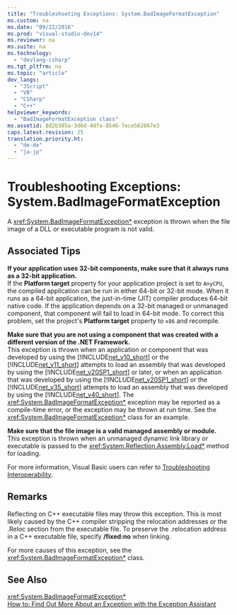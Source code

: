 ```yaml
---
title: "Troubleshooting Exceptions: System.BadImageFormatException"
ms.custom: na
ms.date: "09/22/2016"
ms.prod: "visual-studio-dev14"
ms.reviewer: na
ms.suite: na
ms.technology: 
  - "devlang-csharp"
ms.tgt_pltfrm: na
ms.topic: "article"
dev_langs: 
  - "JScript"
  - "VB"
  - "CSharp"
  - "C++"
helpviewer_keywords: 
  - "BadImageFormatException class"
ms.assetid: 8d2b385a-3d6d-4dfa-8546-7ece562867e3
caps.latest.revision: 25
translation.priority.ht: 
  - "de-de"
  - "ja-jp"
---
```

# Troubleshooting Exceptions: System.BadImageFormatException
A <xref:System.BadImageFormatException*> exception is thrown when the file image of a DLL or executable program is not valid.  
  
## Associated Tips  
 **If your application uses 32-bit components, make sure that it always runs as a 32-bit application.**  
 If the **Platform target** property for your application project is set to `AnyCPU`, the compiled application can be run in either 64-bit or 32-bit mode. When it runs as a 64-bit application, the just-in-time (JIT) compiler produces 64-bit native code. If the application depends on a 32-bit managed or unmanaged component, that component will fail to load in 64-bit mode. To correct this problem, set the project's **Platform target** property to `x86` and recompile.  
  
 **Make sure that you are not using a component that was created with a different version of the .NET Framework.**  
 This exception is thrown when an application or component that was developed by using the [!INCLUDE[net_v10_short](../vs140/includes/net_v10_short_md.md)] or the [!INCLUDE[net_v11_short](../vs140/includes/net_v11_short_md.md)] attempts to load an assembly that was developed by using the [!INCLUDE[net_v20SP1_short](../vs140/includes/net_v20sp1_short_md.md)] or later, or when an application that was developed by using the [!INCLUDE[net_v20SP1_short](../vs140/includes/net_v20sp1_short_md.md)] or the [!INCLUDE[net_v35_short](../vs140/includes/net_v35_short_md.md)] attempts to load an assembly that was developed by using the [!INCLUDE[net_v40_short](../vs140/includes/net_v40_short_md.md)]. The <xref:System.BadImageFormatException*> exception may be reported as a compile-time error, or the exception may be thrown at run time. See the <xref:System.BadImageFormatException*> class for an example.  
  
 **Make sure that the file image is a valid managed assembly or module.**  
 This exception is thrown when an unmanaged dynamic link library or executable is passed to the <xref:System.Reflection.Assembly.Load*> method for loading.  
  
 For more information, Visual Basic users can refer to [Troubleshooting Interoperability](../vs140/troubleshooting-interoperability--visual-basic-.md).  
  
## Remarks  
 Reflecting on C++ executable files may throw this exception. This is most likely caused by the C++ compiler stripping the relocation addresses or the .Reloc section from the executable file. To preserve the .relocation address in a C++ executable file, specify **/fixed:no** when linking.  
  
 For more causes of this exception, see the <xref:System.BadImageFormatException*> class.  
  
## See Also  
 <xref:System.BadImageFormatException*>   
 [How to: Find Out More About an Exception with the Exception Assistant](../vs140/how-to--use-the-exception-assistant.md)